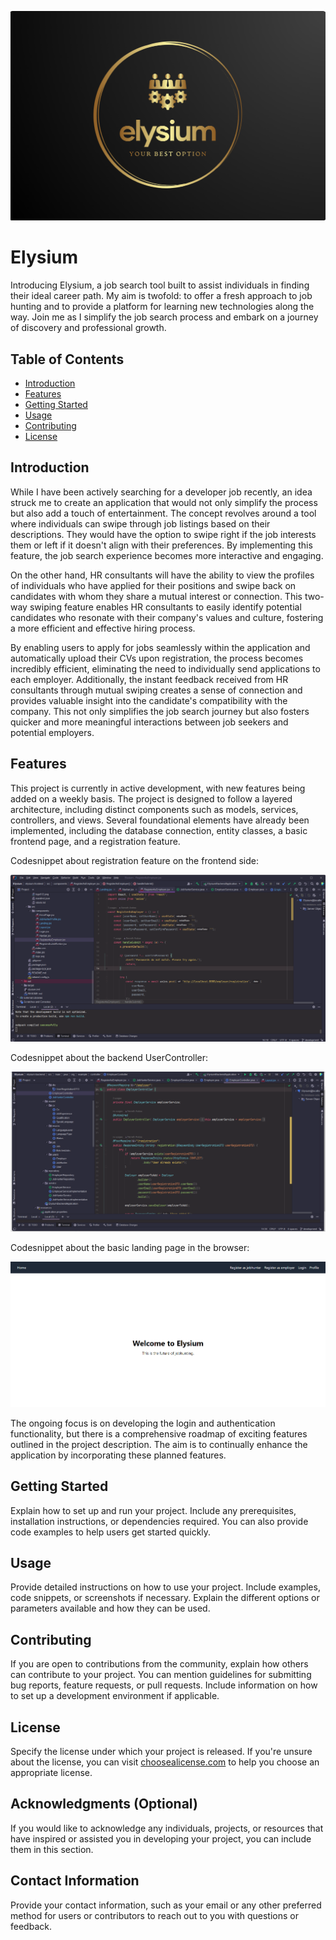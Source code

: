 ![Project Logo](https://github.com/NemethAndris/Elysium/blob/bd944be394a9bd26aac2ed19fe06e33b8f1842a3/elysium-logo.png)

# Elysium

Introducing Elysium, a job search tool built to assist individuals in finding their ideal career path. My aim is twofold: to offer a fresh approach to job hunting and to provide a platform for learning new technologies along the way. Join me as I simplify the job search process and embark on a journey of discovery and professional growth.

## Table of Contents

- [Introduction](#introduction)
- [Features](#features)
- [Getting Started](#getting-started)
- [Usage](#usage)
- [Contributing](#contributing)
- [License](#license)

## Introduction

 While I have been actively searching for a developer job recently, an idea struck me to create an application that would not only simplify the process but also add a touch of entertainment. The concept revolves around a tool where individuals can swipe through job listings based on their descriptions. They would have the option to swipe right if the job interests them or left if it doesn't align with their preferences. By implementing this feature, the job search experience becomes more interactive and engaging.
 
 On the other hand, HR consultants will have the ability to view the profiles of individuals who have applied for their positions and swipe back on candidates with whom they share a mutual interest or connection. This two-way swiping feature enables HR consultants to easily identify potential candidates who resonate with their company's values and culture, fostering a more efficient and effective hiring process.
 
 By enabling users to apply for jobs seamlessly within the application and automatically upload their CVs upon registration, the process becomes incredibly efficient, eliminating the need to individually send applications to each employer. Additionally, the instant feedback received from HR consultants through mutual swiping creates a sense of connection and provides valuable insight into the candidate's compatibility with the company. This not only simplifies the job search journey but also fosters quicker and more meaningful interactions between job seekers and potential employers.

## Features

This project is currently in active development, with new features being added on a weekly basis. The project is designed to follow a layered architecture, including distinct components such as models, services, controllers, and views. Several foundational elements have already been implemented, including the database connection, entity classes, a basic frontend page, and a registration feature.

Codesnippet about registration feature on the frontend side:

![Screenshot](https://github.com/NemethAndris/Elysium/blob/941380063f3e50d97741fddb676c57fbb76f52e2/elysium-pictures/K%C3%A9perny%C5%91felv%C3%A9tel%20(10).png)

Codesnippet about the backend UserController:

![Screenshot](https://github.com/NemethAndris/Elysium/blob/f6e9d305705910e6eecd5b4153c1349b35823c3c/elysium-pictures/K%C3%A9perny%C5%91felv%C3%A9tel%20(6).png)

Codesnippet about the basic landing page in the browser:

![Screenshot](https://github.com/NemethAndris/Elysium/blob/2546f523b2d5575d51f72571a77530faaf86d8e4/elysium-pictures/K%C3%A9perny%C5%91felv%C3%A9tel%20(8).png)

The ongoing focus is on developing the login and authentication functionality, but there is a comprehensive roadmap of exciting features outlined in the project description. The aim is to continually enhance the application by incorporating these planned features.

## Getting Started

Explain how to set up and run your project. Include any prerequisites, installation instructions, or dependencies required. You can also provide code examples to help users get started quickly.

## Usage

Provide detailed instructions on how to use your project. Include examples, code snippets, or screenshots if necessary. Explain the different options or parameters available and how they can be used.

## Contributing

If you are open to contributions from the community, explain how others can contribute to your project. You can mention guidelines for submitting bug reports, feature requests, or pull requests. Include information on how to set up a development environment if applicable.

## License

Specify the license under which your project is released. If you're unsure about the license, you can visit [choosealicense.com](https://choosealicense.com/) to help you choose an appropriate license.

## Acknowledgments (Optional)

If you would like to acknowledge any individuals, projects, or resources that have inspired or assisted you in developing your project, you can include them in this section.

## Contact Information

Provide your contact information, such as your email or any other preferred method for users or contributors to reach out to you with questions or feedback.
